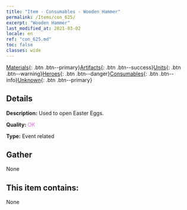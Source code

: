 ```yaml
---
title: "Item - Consumables - Wooden Hammer"
permalink: /Items/con_625/
excerpt: "Wooden Hammer"
last_modified_at: 2021-03-02
locale: en
ref: "con_625.md"
toc: false
classes: wide
---
```

 [Materials](/Items/){: .btn .btn--primary}[Artifacts](/Items/Artifacts/){: .btn .btn--success}[Units](/Items/Units/){: .btn .btn--warning}[Heroes](/Items/Heroes/){: .btn .btn--danger}[Consumables](/Items/Consumables/){: .btn .btn--info}[Unknown](/Items/Unknown/){: .btn .btn--primary}

## Details
 **Description:** Used to open Easter Eggs.

 **Quality:** <span style="color: #DA70D6">OK</span>

 **Type:** Event related

## Gather

  None

## This item contains:

  None

